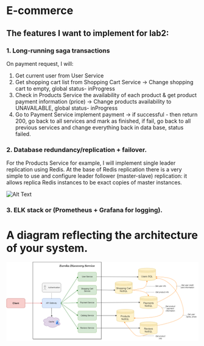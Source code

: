 # E-commerce

## The features I want to implement for lab2:

### 1. Long-running saga transactions
On payment request, I will:
1. Get current user from User Service
2. Get shopping cart list from Shopping Cart Service -> Change shopping cart to empty, global status- inProgress
3. Check in Products Service the availability of each product & get product payment information (price) -> Change products availability to UNAVAILABLE, global status- inProgress
4. Go to Payment Service implement payment -> if successful - then return 200, go back to all services and mark as finished,  if fail, go back to all previous services and change everything back in data base, status failed. 


### 2. Database redundancy/replication + failover.
For the Products Service for example, I will implement single leader replication using Redis.
At the base of Redis replication there is a very simple to use and configure leader follower (master-slave) replication: it allows replica Redis instances to be exact copies of master instances.

![Alt Text](https://miro.medium.com/max/664/1*LkgG8SiU3pbeslElStmY9w.png)

### 3. ELK stack or (Prometheus + Grafana for logging).

# A diagram reflecting the architecture of your system.
![Alt Text](https://github.com/MargaretaGalaju/E-Commerce-Service/blob/main/docs/images/architectureDiagramLab2.png)
